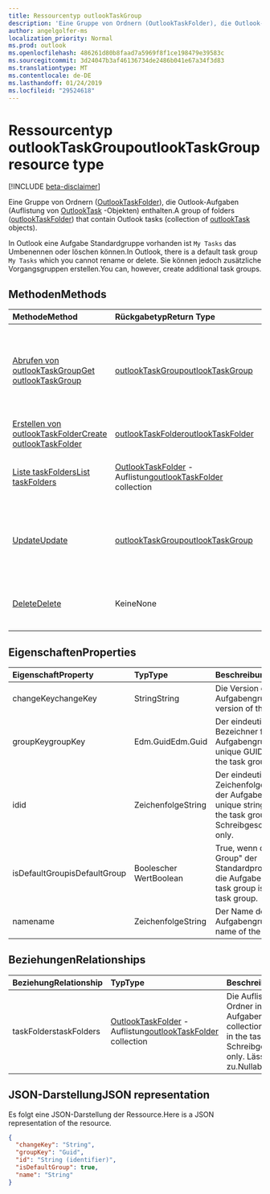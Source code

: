 ```yaml
---
title: Ressourcentyp outlookTaskGroup
description: 'Eine Gruppe von Ordnern (OutlookTaskFolder), die Outlook-Aufgaben (Auflistung von OutlookTask-Objekten) enthalten. '
author: angelgolfer-ms
localization_priority: Normal
ms.prod: outlook
ms.openlocfilehash: 486261d80b8faad7a5969f8f1ce198479e39583c
ms.sourcegitcommit: 3d24047b3af46136734de2486b041e67a34f3d83
ms.translationtype: MT
ms.contentlocale: de-DE
ms.lasthandoff: 01/24/2019
ms.locfileid: "29524618"
---
```

# <a name="outlooktaskgroup-resource-type"></a><span data-ttu-id="0f0cb-103">Ressourcentyp outlookTaskGroup</span><span class="sxs-lookup"><span data-stu-id="0f0cb-103">outlookTaskGroup resource type</span></span>

[!INCLUDE [beta-disclaimer](../../includes/beta-disclaimer.md)]

<span data-ttu-id="0f0cb-104">Eine Gruppe von Ordnern ([OutlookTaskFolder](outlooktaskfolder.md)), die Outlook-Aufgaben (Auflistung von [OutlookTask](outlooktask.md) -Objekten) enthalten.</span><span class="sxs-lookup"><span data-stu-id="0f0cb-104">A group of folders ([outlookTaskFolder](outlooktaskfolder.md)) that contain Outlook tasks (collection of [outlookTask](outlooktask.md) objects).</span></span> 

<span data-ttu-id="0f0cb-105">In Outlook eine Aufgabe Standardgruppe vorhanden ist `My Tasks` das Umbenennen oder löschen können.</span><span class="sxs-lookup"><span data-stu-id="0f0cb-105">In Outlook, there is a default task group `My Tasks` which you cannot rename or delete.</span></span> <span data-ttu-id="0f0cb-106">Sie können jedoch zusätzliche Vorgangsgruppen erstellen.</span><span class="sxs-lookup"><span data-stu-id="0f0cb-106">You can, however, create additional task groups.</span></span> 


## <a name="methods"></a><span data-ttu-id="0f0cb-107">Methoden</span><span class="sxs-lookup"><span data-stu-id="0f0cb-107">Methods</span></span>

| <span data-ttu-id="0f0cb-108">Methode</span><span class="sxs-lookup"><span data-stu-id="0f0cb-108">Method</span></span>           | <span data-ttu-id="0f0cb-109">Rückgabetyp</span><span class="sxs-lookup"><span data-stu-id="0f0cb-109">Return Type</span></span>    |<span data-ttu-id="0f0cb-110">Beschreibung</span><span class="sxs-lookup"><span data-stu-id="0f0cb-110">Description</span></span>|
|:---------------|:--------|:----------|
|[<span data-ttu-id="0f0cb-111">Abrufen von outlookTaskGroup</span><span class="sxs-lookup"><span data-stu-id="0f0cb-111">Get outlookTaskGroup</span></span>](../api/outlooktaskgroup-get.md) | [<span data-ttu-id="0f0cb-112">outlookTaskGroup</span><span class="sxs-lookup"><span data-stu-id="0f0cb-112">outlookTaskGroup</span></span>](outlooktaskgroup.md) |<span data-ttu-id="0f0cb-113">Rufen Sie die Eigenschaften und Beziehungen zwischen der angegebenen Gruppe der Outlook-Aufgabe.</span><span class="sxs-lookup"><span data-stu-id="0f0cb-113">Get the properties and relationships of the specified Outlook task group.</span></span>|
|[<span data-ttu-id="0f0cb-114">Erstellen von outlookTaskFolder</span><span class="sxs-lookup"><span data-stu-id="0f0cb-114">Create outlookTaskFolder</span></span>](../api/outlooktaskgroup-post-taskfolders.md) |[<span data-ttu-id="0f0cb-115">outlookTaskFolder</span><span class="sxs-lookup"><span data-stu-id="0f0cb-115">outlookTaskFolder</span></span>](outlooktaskfolder.md)| <span data-ttu-id="0f0cb-116">Erstellen eines Outlook-Aufgabenordners.</span><span class="sxs-lookup"><span data-stu-id="0f0cb-116">Create an Outlook task folder.</span></span>|
|[<span data-ttu-id="0f0cb-117">Liste taskFolders</span><span class="sxs-lookup"><span data-stu-id="0f0cb-117">List taskFolders</span></span>](../api/outlooktaskgroup-list-taskfolders.md) |<span data-ttu-id="0f0cb-118">[OutlookTaskFolder](outlooktaskfolder.md) -Auflistung</span><span class="sxs-lookup"><span data-stu-id="0f0cb-118">[outlookTaskFolder](outlooktaskfolder.md) collection</span></span>| <span data-ttu-id="0f0cb-119">Rufen Sie eine Auflistung von Outlook Aufgabenordner.</span><span class="sxs-lookup"><span data-stu-id="0f0cb-119">Get a collection of Outlook task folders.</span></span>|
|[<span data-ttu-id="0f0cb-120">Update</span><span class="sxs-lookup"><span data-stu-id="0f0cb-120">Update</span></span>](../api/outlooktaskgroup-update.md) | [<span data-ttu-id="0f0cb-121">outlookTaskGroup</span><span class="sxs-lookup"><span data-stu-id="0f0cb-121">outlookTaskGroup</span></span>](outlooktaskgroup.md)  |<span data-ttu-id="0f0cb-122">Aktualisieren Sie die schreibbaren Eigenschaften einer Outlook-Aufgabe-Gruppe.</span><span class="sxs-lookup"><span data-stu-id="0f0cb-122">Update the writable properties of an Outlook task group.</span></span> |
|[<span data-ttu-id="0f0cb-123">Delete</span><span class="sxs-lookup"><span data-stu-id="0f0cb-123">Delete</span></span>](../api/outlooktaskgroup-delete.md) | <span data-ttu-id="0f0cb-124">Keine</span><span class="sxs-lookup"><span data-stu-id="0f0cb-124">None</span></span> |<span data-ttu-id="0f0cb-125">Löschen der angegebenen Gruppe der Outlook-Aufgabe.</span><span class="sxs-lookup"><span data-stu-id="0f0cb-125">Delete the specified Outlook task group.</span></span> |

## <a name="properties"></a><span data-ttu-id="0f0cb-126">Eigenschaften</span><span class="sxs-lookup"><span data-stu-id="0f0cb-126">Properties</span></span>
| <span data-ttu-id="0f0cb-127">Eigenschaft</span><span class="sxs-lookup"><span data-stu-id="0f0cb-127">Property</span></span>     | <span data-ttu-id="0f0cb-128">Typ</span><span class="sxs-lookup"><span data-stu-id="0f0cb-128">Type</span></span>   |<span data-ttu-id="0f0cb-129">Beschreibung</span><span class="sxs-lookup"><span data-stu-id="0f0cb-129">Description</span></span>|
|:---------------|:--------|:----------|
|<span data-ttu-id="0f0cb-130">changeKey</span><span class="sxs-lookup"><span data-stu-id="0f0cb-130">changeKey</span></span>|<span data-ttu-id="0f0cb-131">String</span><span class="sxs-lookup"><span data-stu-id="0f0cb-131">String</span></span>|<span data-ttu-id="0f0cb-132">Die Version der Aufgabengruppe.</span><span class="sxs-lookup"><span data-stu-id="0f0cb-132">The version of the task group.</span></span>|
|<span data-ttu-id="0f0cb-133">groupKey</span><span class="sxs-lookup"><span data-stu-id="0f0cb-133">groupKey</span></span>|<span data-ttu-id="0f0cb-134">Edm.Guid</span><span class="sxs-lookup"><span data-stu-id="0f0cb-134">Edm.Guid</span></span>|<span data-ttu-id="0f0cb-135">Der eindeutige GUID-Bezeichner für die Aufgabengruppe.</span><span class="sxs-lookup"><span data-stu-id="0f0cb-135">The unique GUID identifier for the task group.</span></span>|
|<span data-ttu-id="0f0cb-136">id</span><span class="sxs-lookup"><span data-stu-id="0f0cb-136">id</span></span>|<span data-ttu-id="0f0cb-137">Zeichenfolge</span><span class="sxs-lookup"><span data-stu-id="0f0cb-137">String</span></span>|<span data-ttu-id="0f0cb-138">Der eindeutige Zeichenfolgenbezeichner der Aufgabengruppe.</span><span class="sxs-lookup"><span data-stu-id="0f0cb-138">The unique string identifier of the task group.</span></span> <span data-ttu-id="0f0cb-139">Schreibgeschützt.</span><span class="sxs-lookup"><span data-stu-id="0f0cb-139">Read-only.</span></span>|
|<span data-ttu-id="0f0cb-140">isDefaultGroup</span><span class="sxs-lookup"><span data-stu-id="0f0cb-140">isDefaultGroup</span></span>|<span data-ttu-id="0f0cb-141">Boolescher Wert</span><span class="sxs-lookup"><span data-stu-id="0f0cb-141">Boolean</span></span>|<span data-ttu-id="0f0cb-142">True, wenn die "Task Group" der Standardproxygruppe für die Aufgabe ist.</span><span class="sxs-lookup"><span data-stu-id="0f0cb-142">True if the task group is the default task group.</span></span>|
|<span data-ttu-id="0f0cb-143">name</span><span class="sxs-lookup"><span data-stu-id="0f0cb-143">name</span></span>|<span data-ttu-id="0f0cb-144">Zeichenfolge</span><span class="sxs-lookup"><span data-stu-id="0f0cb-144">String</span></span>|<span data-ttu-id="0f0cb-145">Der Name der Aufgabengruppe.</span><span class="sxs-lookup"><span data-stu-id="0f0cb-145">The name of the task group.</span></span>|

## <a name="relationships"></a><span data-ttu-id="0f0cb-146">Beziehungen</span><span class="sxs-lookup"><span data-stu-id="0f0cb-146">Relationships</span></span>
| <span data-ttu-id="0f0cb-147">Beziehung</span><span class="sxs-lookup"><span data-stu-id="0f0cb-147">Relationship</span></span> | <span data-ttu-id="0f0cb-148">Typ</span><span class="sxs-lookup"><span data-stu-id="0f0cb-148">Type</span></span>   |<span data-ttu-id="0f0cb-149">Beschreibung</span><span class="sxs-lookup"><span data-stu-id="0f0cb-149">Description</span></span>|
|:---------------|:--------|:----------|
|<span data-ttu-id="0f0cb-150">taskFolders</span><span class="sxs-lookup"><span data-stu-id="0f0cb-150">taskFolders</span></span>|<span data-ttu-id="0f0cb-151">[OutlookTaskFolder](outlooktaskfolder.md) -Auflistung</span><span class="sxs-lookup"><span data-stu-id="0f0cb-151">[outlookTaskFolder](outlooktaskfolder.md) collection</span></span>| <span data-ttu-id="0f0cb-152">Die Auflistung von Task-Ordner in der Aufgabengruppe.</span><span class="sxs-lookup"><span data-stu-id="0f0cb-152">The collection of task folders in the task group.</span></span> <span data-ttu-id="0f0cb-153">Schreibgeschützt.</span><span class="sxs-lookup"><span data-stu-id="0f0cb-153">Read-only.</span></span> <span data-ttu-id="0f0cb-154">Lässt Nullwerte zu.</span><span class="sxs-lookup"><span data-stu-id="0f0cb-154">Nullable.</span></span>|

## <a name="json-representation"></a><span data-ttu-id="0f0cb-155">JSON-Darstellung</span><span class="sxs-lookup"><span data-stu-id="0f0cb-155">JSON representation</span></span>
<span data-ttu-id="0f0cb-156">Es folgt eine JSON-Darstellung der Ressource.</span><span class="sxs-lookup"><span data-stu-id="0f0cb-156">Here is a JSON representation of the resource.</span></span>

<!-- {
  "blockType": "resource",
  "optionalProperties": [

  ],
  "@odata.type": "microsoft.graph.outlookTaskGroup"
}-->

```json
{
  "changeKey": "String",
  "groupKey": "Guid",
  "id": "String (identifier)",
  "isDefaultGroup": true,
  "name": "String"
}

```

<!-- uuid: 8fcb5dbc-d5aa-4681-8e31-b001d5168d79
2015-10-25 14:57:30 UTC -->
<!--
{
  "type": "#page.annotation",
  "description": "outlookTaskGroup resource",
  "keywords": "",
  "section": "documentation",
  "tocPath": "",
  "suppressions": [
    "Error: /api-reference/beta/resources/outlooktaskgroup.md:\r\n      Exception processing links.\r\n    System.ArgumentException: Link Definition was null. Link text: !INCLUDE [beta-disclaimer](../../includes/beta-disclaimer.md)\r\n      at ApiDoctor.Validation.DocFile.get_LinkDestinations()\r\n      at ApiDoctor.Validation.DocSet.ValidateLinks(Boolean includeWarnings, String[] relativePathForFiles, IssueLogger issues, Boolean requireFilenameCaseMatch, Boolean printOrphanedFiles)"
  ]
}
-->
